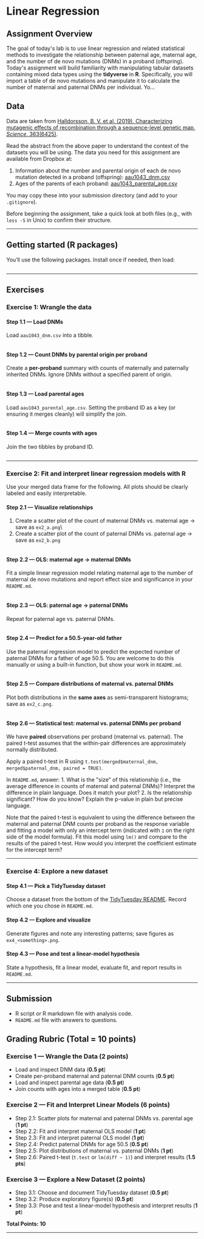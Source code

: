 # Linear Regression

## Assignment Overview

The goal of today's lab is to use linear regression and related statistical methods to investigate the relationship between paternal age, maternal age, and the number of de novo mutations (DNMs) in a proband (offspring). Today's assignment will build familiarity with manipulating tabular datasets containing mixed data types using the **tidyverse** in **R**. Specifically, you will import a table of de novo mutations and manipulate it to calculate the number of maternal and paternal DNMs per individual. Yo...

## Data

Data are taken from [Halldorsson, B. V. et al. (2019). Characterizing mutagenic effects of recombination through a sequence-level genetic map. *Science*, 363(6425)](https://science.sciencemag.org/content/363/6425/eaau1043.abstract).

Read the abstract from the above paper to understand the context of the datasets you will be using. The data you need for this assignment are available from Dropbox at:

1.  Information about the number and parental origin of each de novo mutation detected in a proband (offspring): [aau1043_dnm.csv](https://www.dropbox.com/scl/fi/6e28a3dow872fi02cp537/aau1043_dnm.csv?rlkey=l3gs7fb6igff4el5ov6wg96ai&dl=0)
2.  Ages of the parents of each proband: [aau1043_parental_age.csv](https://www.dropbox.com/scl/fi/sjrq1x1g30h0j10ktxysi/aau1043_parental_age.csv?rlkey=e9g3m9iq4tfsm9ski7w4vb0bf&dl=0)

You may copy these into your submission directory (and add to your `.gitignore`).

Before beginning the assignment, take a quick look at both files (e.g., with `less -S` in Unix) to confirm their structure.

------------------------------------------------------------------------

## Getting started (R packages)

You’ll use the following packages. Install once if needed, then load:

```r
```

------------------------------------------------------------------------

## Exercises

### Exercise 1: Wrangle the data

#### **Step 1.1 — Load DNMs**

Load `aau1043_dnm.csv` into a tibble.

```r
```

#### **Step 1.2 — Count DNMs by parental origin per proband**

Create a **per-proband** summary with counts of maternally and paternally inherited DNMs. Ignore DNMs without a specified parent of origin.

```r
```

#### **Step 1.3 — Load parental ages**

Load `aau1043_parental_age.csv`. Setting the proband ID as a key (or ensuring it merges cleanly) will simplify the join.

```r
```

#### **Step 1.4 — Merge counts with ages**

Join the two tibbles by proband ID.

```r
```

------------------------------------------------------------------------

### Exercise 2: Fit and interpret linear regression models with R

Use your merged data frame for the following. All plots should be clearly labeled and easily interpretable.

#### **Step 2.1 — Visualize relationships**

1)  Create a scatter plot of the count of maternal DNMs vs. maternal age → save as `ex2_a.png`\
2)  Create a scatter plot of the count of paternal DNMs vs. paternal age → save as `ex2_b.png`

```r
```

#### **Step 2.2 — OLS: maternal age → maternal DNMs**

Fit a simple linear regression model relating maternal age to the number of maternal de novo mutations and report effect size and significance in your `README.md`.

```r
```

#### **Step 2.3 — OLS: paternal age → paternal DNMs**

Repeat for paternal age vs. paternal DNMs.

```r
```

#### **Step 2.4 — Predict for a 50.5-year-old father**

Use the paternal regression model to predict the expected number of paternal DNMs for a father of age 50.5. You are welcome to do this manually or using a built-in function, but show your work in `README.md`.

```r
```

#### **Step 2.5 — Compare distributions of maternal vs. paternal DNMs**

Plot both distributions in the **same axes** as semi-transparent histograms; save as `ex2_c.png`.

```r
```

#### **Step 2.6 — Statistical test: maternal vs. paternal DNMs per proband**

We have **paired** observations per proband (maternal vs. paternal). The paired t-test assumes that the within-pair differences are approximately normally distributed.

Apply a paired t-test in R using `t.test(merged$maternal_dnm, merged$paternal_dnm, paired = TRUE)`.

In `README.md`, answer: 1. What is the "size" of this relationship (i.e., the average difference in counts of maternal and paternal DNMs)? Interpret the difference in plain language. Does it match your plot? 2. Is the relationship significant? How do you know? Explain the p-value in plain but precise language.

Note that the paired t-test is equivalent to using the difference between the maternal and paternal DNM counts per proband as the response variable and fitting a model with only an intercept term (indicated with `1` on the right side of the model formula). Fit this model using `lm()` and compare to the results of the paired t-test. How would you interpret the coefficient estimate for the intercept term? 

------------------------------------------------------------------------

### Exercise 4: Explore a new dataset

#### **Step 4.1 — Pick a TidyTuesday dataset**

Choose a dataset from the bottom of the [TidyTuesday README](https://github.com/rfordatascience/tidytuesday). Record which one you chose in `README.md`.

#### **Step 4.2 — Explore and visualize**

Generate figures and note any interesting patterns; save figures as `ex4_<something>.png`.

#### **Step 4.3 — Pose and test a linear-model hypothesis**

State a hypothesis, fit a linear model, evaluate fit, and report results in `README.md`.

------------------------------------------------------------------------

## Submission
- R script or R markdown file with analysis code.
- `README.md` file with answers to questions.

## Grading Rubric (Total = 10 points)

### **Exercise 1 — Wrangle the Data (2 points)**
- Load and inspect DNM data (**0.5 pt**)
- Create per-proband maternal and paternal DNM counts (**0.5 pt**)
- Load and inspect parental age data (**0.5 pt**)
- Join counts with ages into a merged table (**0.5 pt**)

### **Exercise 2 — Fit and Interpret Linear Models (6 points)**
- Step 2.1: Scatter plots for maternal and paternal DNMs vs. parental age (**1 pt**)
- Step 2.2: Fit and interpret maternal OLS model (**1 pt**)
- Step 2.3: Fit and interpret paternal OLS model (**1 pt**)
- Step 2.4: Predict paternal DNMs for age 50.5 (**0.5 pt**)
- Step 2.5: Plot distributions of maternal vs. paternal DNMs (**1 pt**)
- Step 2.6: Paired t-test (`t.test` or `lm(diff ~ 1)`) and interpret results (**1.5 pts**)

### **Exercise 3 — Explore a New Dataset (2 points)**
- Step 3.1: Choose and document TidyTuesday dataset (**0.5 pt**)
- Step 3.2: Produce exploratory figure(s) (**0.5 pt**)
- Step 3.3: Pose and test a linear-model hypothesis and interpret results (**1 pt**)

**Total Points: 10**

------------------------------------------------------------------------
